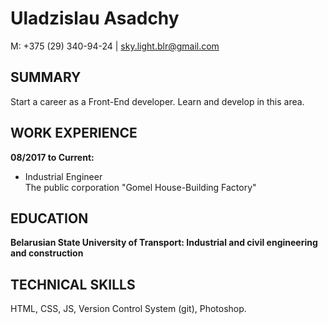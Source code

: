 # Uladzislau Asadchy  
M: +375 (29) 340-94-24 | sky.light.blr@gmail.com  

## SUMMARY  

Start a career as a Front-End developer. Learn and develop in this area.  

## WORK EXPERIENCE  

**08/2017 to Current:**  
* Industrial Engineer  
   The public corporation "Gomel House-Building Factory"    

## EDUCATION  

**Belarusian State University of Transport: Industrial and civil engineering and construction**  

## TECHNICAL SKILLS  

HTML, CSS, JS, Version Control System (git), Photoshop.  